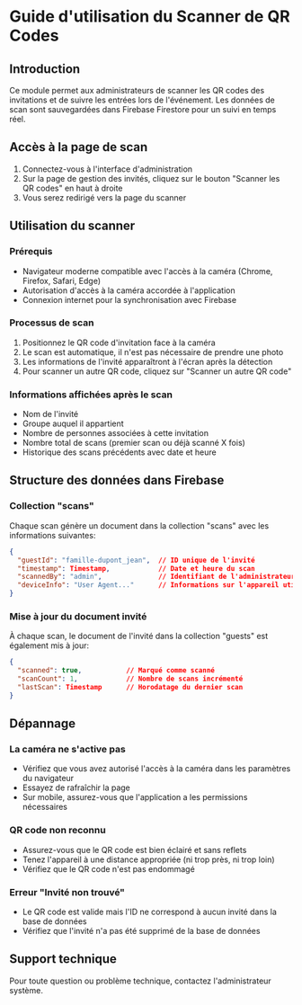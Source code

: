 # Guide d'utilisation du Scanner de QR Codes

## Introduction

Ce module permet aux administrateurs de scanner les QR codes des invitations et de suivre les entrées lors de l'événement. Les données de scan sont sauvegardées dans Firebase Firestore pour un suivi en temps réel.

## Accès à la page de scan

1. Connectez-vous à l'interface d'administration
2. Sur la page de gestion des invités, cliquez sur le bouton "Scanner les QR codes" en haut à droite
3. Vous serez redirigé vers la page du scanner

## Utilisation du scanner

### Prérequis
- Navigateur moderne compatible avec l'accès à la caméra (Chrome, Firefox, Safari, Edge)
- Autorisation d'accès à la caméra accordée à l'application
- Connexion internet pour la synchronisation avec Firebase

### Processus de scan

1. Positionnez le QR code d'invitation face à la caméra
2. Le scan est automatique, il n'est pas nécessaire de prendre une photo
3. Les informations de l'invité apparaîtront à l'écran après la détection
4. Pour scanner un autre QR code, cliquez sur "Scanner un autre QR code"

### Informations affichées après le scan

- Nom de l'invité
- Groupe auquel il appartient
- Nombre de personnes associées à cette invitation
- Nombre total de scans (premier scan ou déjà scanné X fois)
- Historique des scans précédents avec date et heure

## Structure des données dans Firebase

### Collection "scans"

Chaque scan génère un document dans la collection "scans" avec les informations suivantes:

```json
{
  "guestId": "famille-dupont_jean",  // ID unique de l'invité
  "timestamp": Timestamp,            // Date et heure du scan
  "scannedBy": "admin",              // Identifiant de l'administrateur qui a scanné
  "deviceInfo": "User Agent..."      // Informations sur l'appareil utilisé pour le scan
}
```

### Mise à jour du document invité

À chaque scan, le document de l'invité dans la collection "guests" est également mis à jour:

```json
{
  "scanned": true,           // Marqué comme scanné
  "scanCount": 1,            // Nombre de scans incrémenté
  "lastScan": Timestamp      // Horodatage du dernier scan
}
```

## Dépannage

### La caméra ne s'active pas
- Vérifiez que vous avez autorisé l'accès à la caméra dans les paramètres du navigateur
- Essayez de rafraîchir la page
- Sur mobile, assurez-vous que l'application a les permissions nécessaires

### QR code non reconnu
- Assurez-vous que le QR code est bien éclairé et sans reflets
- Tenez l'appareil à une distance appropriée (ni trop près, ni trop loin)
- Vérifiez que le QR code n'est pas endommagé

### Erreur "Invité non trouvé"
- Le QR code est valide mais l'ID ne correspond à aucun invité dans la base de données
- Vérifiez que l'invité n'a pas été supprimé de la base de données

## Support technique

Pour toute question ou problème technique, contactez l'administrateur système. 